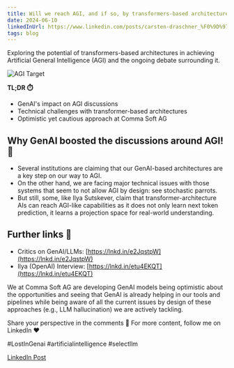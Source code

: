 ```yaml
---
title: Will we reach AGI, and if so, by transformers-based architectures? Share your perspective! 
date: 2024-06-10
linkedInUrl: https://www.linkedin.com/posts/carsten-draschner_%F0%9D%97%AA%F0%9D%97%B6%F0%9D%97%B9%F0%9D%97%B9-%F0%9D%98%84%F0%9D%97%B2-%F0%9D%97%BF%F0%9D%97%B2%F0%9D%97%AE%F0%9D%97%B0%F0%9D%97%B5-%F0%9D%97%94%F0%9D%97%9A%F0%9D%97%9C-%F0%9D%97%AE%F0%9D%97%BB%F0%9D%97%B1-%F0%9D%97%B6%F0%9D%97%B3-activity-7206295399521730561-YPNs?utm_source=share&utm_medium=member_desktop
tags: blog
---
```


Exploring the potential of transformers-based architectures in achieving Artificial General Intelligence (AGI) and the ongoing debate surrounding it.

![AGI Target](/img/blog_images/agitarget.png)

**TL;DR ⏱️**
- GenAI's impact on AGI discussions
- Technical challenges with transformer-based architectures
- Optimistic yet cautious approach at Comma Soft AG

<!-- excerpt -->

## Why GenAI boosted the discussions around AGI! 🤯

- Several institutions are claiming that our GenAI-based architectures are a key step on our way to AGI.
- On the other hand, we are facing major technical issues with those systems that seem to not allow AGI by design: see stochastic parrots.
- But still, some, like Ilya Sutskever, claim that transformer-architecture AIs can reach AGI-like capabilities as it does not only learn next token prediction, it learns a projection space for real-world understanding.

## Further links 📖

- Critics on GenAI/LLMs: [https://lnkd.in/e2JqstpW](https://lnkd.in/e2JqstpW)
- Ilya (OpenAI) Interview: [https://lnkd.in/etu4EKQT](https://lnkd.in/etu4EKQT)

We at Comma Soft AG are developing GenAI models being optimistic about the opportunities and seeing that GenAI is already helping in our tools and pipelines while being aware of all the current issues by design of these approaches (e.g., LLM hallucination) we are actively tackling.

Share your perspective in the comments 🤗
For more content, follow me on LinkedIn ❤️

#LostInGenai #artificialintelligence #selectllm

[LinkedIn Post](https://www.linkedin.com/posts/carsten-draschner_%F0%9D%97%AA%F0%9D%97%B6%F0%9D%97%B9%F0%9D%97%B9-%F0%9D%98%84%F0%9D%97%B2-%F0%9D%97%BF%F0%9D%97%B2%F0%9D%97%AE%F0%9D%97%B0%F0%9D%97%B5-%F0%9D%97%94%F0%9D%97%9A%F0%9D%97%9C-%F0%9D%97%AE%F0%9D%97%BB%F0%9D%97%B1-%F0%9D%97%B6%F0%9D%97%B3-activity-7206295399521730561-YPNs?utm_source=share&utm_medium=member_desktop)
